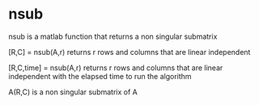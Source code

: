 # nsub
nsub is a matlab function that returns a non singular submatrix

[R,C] = nsub(A,r) returns r rows and columns that are linear independent

[R,C,time] = nsub(A,r) returns r rows and columns that are linear independent with the elapsed time to run the algorithm

A(R,C) is a non singular submatrix of A
